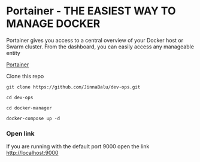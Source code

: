 # Portainer - THE EASIEST WAY TO MANAGE DOCKER

Portainer gives you access to a central overview of your Docker host or Swarm cluster. From the dashboard, you can easily access any manageable entity

[Portainer](https://portainer.io)

Clone this repo

```
git clone https://github.com/JinnaBalu/dev-ops.git
```

```
cd dev-ops
```

```
cd docker-manager
```

```
docker-compose up -d
```

### Open link 

If you are running with the default port 9000 open the link [http://localhost:9000](http://localhost:9000)